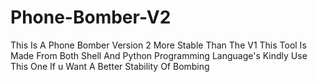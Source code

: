 # Phone-Bomber-V2
This Is A Phone Bomber Version 2 More Stable Than The V1
This Tool Is Made From Both Shell And Python Programming Language's
Kindly Use This One If u Want A Better Stability Of Bombing
